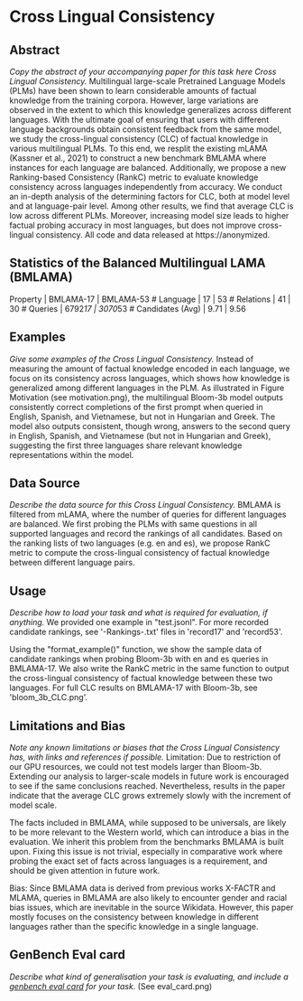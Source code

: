 # Cross Lingual Consistency

## Abstract
*Copy the abstract of your accompanying paper for this task here Cross Lingual Consistency.*
Multilingual large-scale Pretrained Language Models (PLMs) have been shown to learn considerable amounts of factual knowledge from the training corpora. However, large variations are observed in the extent to which this knowledge generalizes across different languages. With the ultimate goal of ensuring that users with different language backgrounds obtain consistent feedback from the same model, we study the cross-lingual consistency (CLC) of factual knowledge in various multilingual PLMs. To this end, we resplit the existing mLAMA (Kassner et al., 2021) to construct a new benchmark BMLAMA where instances for each language are balanced. Additionally, we propose a new Ranking-based Consistency (RankC) metric to evaluate knowledge consistency across languages independently from accuracy. We conduct an in-depth analysis of the determining factors for CLC, both at model level and at language-pair level. Among other results, we find that average CLC is low across different PLMs. Moreover, increasing model size leads to higher factual probing accuracy in most languages, but does not improve cross-lingual consistency. All code and data released at https://anonymized.

## Statistics of the Balanced Multilingual LAMA (BMLAMA)
Property			|	BMLAMA-17	|	BMLAMA-53
\# Language			|	17			|	53
\# Relations		|	41			|	30
\# Queries			|	6792*17		|	3070*53
\# Candidates (Avg)	|	9.71		|	9.56

## Examples
*Give some examples of the Cross Lingual Consistency.*
Instead of measuring the amount of factual knowledge encoded in each language, we focus on its consistency across languages, which shows how knowledge is generalized among different languages in the PLM.
As illustrated in Figure Motivation (see motivation.png), the multilingual Bloom-3b model outputs consistently correct completions of the first prompt when queried in English, Spanish, and Vietnamese, but not in Hungarian and Greek.
The model also outputs consistent, though wrong, answers to the second query in English, Spanish, and Vietnamese (but not in Hungarian and Greek), suggesting the first three languages share relevant knowledge representations within the model.

## Data Source
*Describe the data source for this Cross Lingual Consistency.*
BMLAMA is filtered from mLAMA, where the number of queries for different languages are balanced.
We first probing the PLMs with same questions in all supported languages and record the rankings of all candidates.
Based on the ranking lists of two languages (e.g. en and es), we propose RankC metric to compute the cross-lingual consistency of factual knowledge between different language pairs.

## Usage
*Describe how to load your task and what is required for evaluation, if anything.*
We provided one example in "test.jsonl". For more recorded candidate rankings, see '<modelname>-Rankings-<lang>.txt' files in 'record17' and 'record53'.

Using the "format\_example()" function, we show the sample data of candidate rankings when probing Bloom-3b with en and es queries in BMLAMA-17. 
We also write the RankC metric in the same function to output the cross-lingual consistency of factual knowledge between these two languages.
For full CLC results on BMLAMA-17 with Bloom-3b, see 'bloom\_3b\_CLC.png'.


## Limitations and Bias
*Note any known limitations or biases that the Cross Lingual Consistency has, with links and references if possible.*
Limitation:
Due to restriction of our GPU resources, we could not test models larger than Bloom-3b. Extending our analysis to larger-scale models in future work is encouraged to see if the same conclusions reached. Nevertheless, results in the paper indicate that the average CLC grows extremely slowly with the increment of model scale.

The facts included in BMLAMA, while supposed to be universals, are likely to be more relevant to the Western world, which can introduce a bias in the evaluation. We inherit this problem from the benchmarks BMLAMA is built upon. Fixing this issue is not trivial, especially in comparative work where probing the exact set of facts across languages is a requirement, and should be given attention in future work.

Bias:
Since BMLAMA data is derived from previous works X-FACTR and MLAMA, queries in BMLAMA are also likely to encounter gender and racial bias issues, which are inevitable in the source Wikidata. However, this paper mostly focuses on the consistency between knowledge in different languages rather than the specific knowledge in a single language.

## GenBench Eval card
*Describe what kind of generalisation your task is evaluating, and include a [genbench eval card](https://genbench.org/eval_cards/) for your task*.
(See eval\_card.png)

